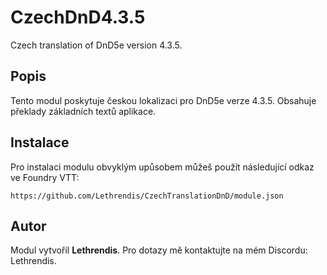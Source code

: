 
# CzechDnD4.3.5

Czech translation of DnD5e version 4.3.5.

## Popis
Tento modul poskytuje českou lokalizaci pro DnD5e verze 4.3.5. Obsahuje překlady základních textů aplikace.

## Instalace
Pro instalaci modulu obvyklým upůsobem můžeš použít následující odkaz ve Foundry VTT:

```
https://github.com/Lethrendis/CzechTranslationDnD/module.json
```

## Autor
Modul vytvořil **Lethrendis**. Pro dotazy mě kontaktujte na mém Discordu: Lethrendis.
